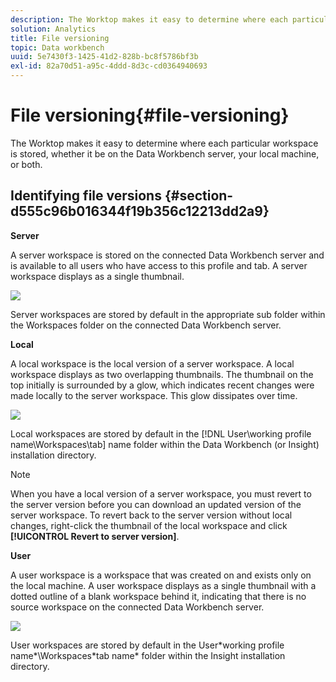 ```yaml
---
description: The Worktop makes it easy to determine where each particular workspace is stored, whether it be on the Data Workbench server, your local machine, or both.
solution: Analytics
title: File versioning
topic: Data workbench
uuid: 5e7430f3-1425-41d2-828b-bc8f5786bf3b
exl-id: 82a70d51-a95c-4ddd-8d3c-cd0364940693
---
```

# File versioning{#file-versioning}

The Worktop makes it easy to determine where each particular workspace is stored, whether it be on the Data Workbench server, your local machine, or both.

## Identifying file versions {#section-d555c96b016344f19b356c12213dd2a9}

**Server**

A server workspace is stored on the connected Data Workbench server and is available to all users who have access to this profile and tab. A server workspace displays as a single thumbnail.

![](assets/wsp_thumb_server.png)

Server workspaces are stored by default in the appropriate sub folder within the Workspaces folder on the connected Data Workbench server.

**Local**

A local workspace is the local version of a server workspace. A local workspace displays as two overlapping thumbnails. The thumbnail on the top initially is surrounded by a glow, which indicates recent changes were made locally to the server workspace. This glow dissipates over time.

![](assets/wsp_thumb_local.png)

Local workspaces are stored by default in the [!DNL User\working profile name\Workspaces\tab] name folder within the Data Workbench (or Insight) installation directory.

>[!NOTE]
>
>When you have a local version of a server workspace, you must revert to the server version before you can download an updated version of the server workspace. To revert back to the server version without local changes, right-click the thumbnail of the local workspace and click **[!UICONTROL Revert to server version]**.

**User**

A user workspace is a workspace that was created on and exists only on the local machine. A user workspace displays as a single thumbnail with a dotted outline of a blank workspace behind it, indicating that there is no source workspace on the connected Data Workbench server.

![](assets/wsp_thumb_user.png)

User workspaces are stored by default in the User\*working profile name*\Workspaces\*tab name* folder within the Insight installation directory.
